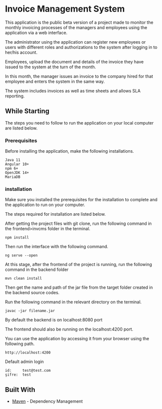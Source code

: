 # Invoice Management System

   This application is the public beta version of a project made to monitor the monthly invoicing processes of the managers and employees using the application via a     web interface.
 
   The administrator using the application can register new employees or users with different roles and authorizations to the system after logging in to her/his account.
   
   Employees, upload the document and details of the invoice they have issued to the system at the turn of the month.
   
   In this month, the manager issues an invoice to the company hired for that employee and enters the system in the same way.
   
   The system includes invoices as well as time sheets and allows SLA reporting.
 
## While Starting

The steps you need to follow to run the application on your local computer are listed below.

### Prerequisites

Before installing the application, make the following installations.

```
Java 11
Angular 10+
npm 6+
OpenJDK 14+
MariaDB
```

### installation

Make sure you installed the prerequisites for the installation to complete and the application to run on your computer.

The steps required for installation are listed below.

After getting the project files with git clone, run the following command in the frontend>invcms folder in the terminal.

```
npm install
```

Then run the interface with the following command.

```
ng serve --open
```

At this stage, after the frontend of the project is running, run the following command in the backend folder
 
```
mvn clean install
```

Then get the name and path of the jar file from the target folder created in the backend source codes.

Run the following command in the relevant directory on the terminal.

```
javac -jar filename.jar
```

By default the backend is on localhost:8080 port

The frontend should also be running on the localhost:4200 port.

You can use the application by accessing it from your browser using the following path.

```
http://localhost:4200
```

Default admin login

```
id: 	test@test.com
şifre:  test
```

## Built With

* [Maven](https://maven.apache.org/) - Dependency Management


